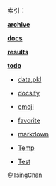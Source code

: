  索引：


**[archive](/archive/index.md)**

**[docs](/docs/index.md)**

**[results](/results/index.md)**

**[todo](/todo/index.md)**

- [data.pkl](/data.pkl)

- [docsify](/docsify.md)

- [emoji](/emoji.md)

- [favorite](/favorite.md)

- [markdown](/markdown.md)

- [Temp](/Temp.md)

- [Test](/Test.md)


<font size=2 color='grey'> [@TsingChan](https://github.com/tsingchan) </font>